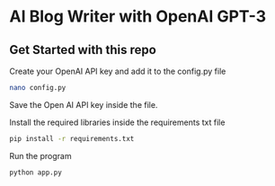 # AI Blog Writer with OpenAI GPT-3

## Get Started with this repo

Create your OpenAI API key and add it to the config.py file

```sh
nano config.py

```
Save the Open AI API key inside the file.


Install the required libraries inside the requirements txt file

``` sh
pip install -r requirements.txt
```

Run the program

```sh
python app.py
```

